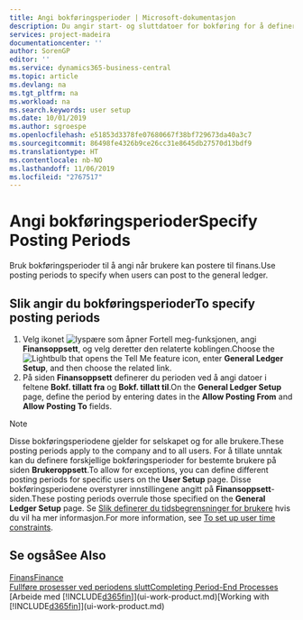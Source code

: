 ```yaml
---
title: Angi bokføringsperioder | Microsoft-dokumentasjon
description: Du angir start- og sluttdatoer for bokføring for å definere når brukere kan bokføre i Finans.
services: project-madeira
documentationcenter: ''
author: SorenGP
editor: ''
ms.service: dynamics365-business-central
ms.topic: article
ms.devlang: na
ms.tgt_pltfrm: na
ms.workload: na
ms.search.keywords: user setup
ms.date: 10/01/2019
ms.author: sgroespe
ms.openlocfilehash: e51853d3378fe07680667f38bf729673da40a3c7
ms.sourcegitcommit: 86498fe4326b9ce26cc31e8645db27570d13bdf9
ms.translationtype: HT
ms.contentlocale: nb-NO
ms.lasthandoff: 11/06/2019
ms.locfileid: "2767517"
---
```

# <a name="specify-posting-periods"></a><span data-ttu-id="7c415-103">Angi bokføringsperioder</span><span class="sxs-lookup"><span data-stu-id="7c415-103">Specify Posting Periods</span></span>
<span data-ttu-id="7c415-104">Bruk bokføringsperioder til å angi når brukere kan postere til finans.</span><span class="sxs-lookup"><span data-stu-id="7c415-104">Use posting periods to specify when users can post to the general ledger.</span></span>  

## <a name="to-specify-posting-periods"></a><span data-ttu-id="7c415-105">Slik angir du bokføringsperioder</span><span class="sxs-lookup"><span data-stu-id="7c415-105">To specify posting periods</span></span>
1. <span data-ttu-id="7c415-106">Velg ikonet ![lyspære som åpner Fortell meg-funksjonen](media/ui-search/search_small.png "Fortell hva du vil gjøre"), angi **Finansoppsett**, og velg deretter den relaterte koblingen.</span><span class="sxs-lookup"><span data-stu-id="7c415-106">Choose the ![Lightbulb that opens the Tell Me feature](media/ui-search/search_small.png "Tell me what you want to do") icon, enter **General Ledger Setup**, and then choose the related link.</span></span>  
2. <span data-ttu-id="7c415-107">På siden **Finansoppsett** definerer du perioden ved å angi datoer i feltene **Bokf. tillatt fra** og **Bokf. tillatt til**.</span><span class="sxs-lookup"><span data-stu-id="7c415-107">On the **General Ledger Setup** page, define the period by entering dates in the **Allow Posting From** and **Allow Posting To** fields.</span></span>  

> [!NOTE]  
>   <span data-ttu-id="7c415-108">Disse bokføringsperiodene gjelder for selskapet og for alle brukere.</span><span class="sxs-lookup"><span data-stu-id="7c415-108">These posting periods apply to the company and to all users.</span></span> <span data-ttu-id="7c415-109">For å tillate unntak kan du definere forskjellige bokføringsperioder for bestemte brukere på siden **Brukeroppsett**.</span><span class="sxs-lookup"><span data-stu-id="7c415-109">To allow for exceptions, you can define different posting periods for specific users on the **User Setup** page.</span></span> <span data-ttu-id="7c415-110">Disse bokføringsperiodene overstyrer innstillingene angitt på **Finansoppsett**-siden.</span><span class="sxs-lookup"><span data-stu-id="7c415-110">These posting periods overrule those specified on the **General Ledger Setup** page.</span></span> <span data-ttu-id="7c415-111">Se [Slik definerer du tidsbegrensninger for brukere](ui-define-granular-permissions.md#to-set-up-user-time-constraints) hvis du vil ha mer informasjon.</span><span class="sxs-lookup"><span data-stu-id="7c415-111">For more information, see [To set up user time constraints](ui-define-granular-permissions.md#to-set-up-user-time-constraints).</span></span>

## <a name="see-also"></a><span data-ttu-id="7c415-112">Se også</span><span class="sxs-lookup"><span data-stu-id="7c415-112">See Also</span></span>
[<span data-ttu-id="7c415-113">Finans</span><span class="sxs-lookup"><span data-stu-id="7c415-113">Finance</span></span>](finance.md)  
[<span data-ttu-id="7c415-114">Fullføre prosesser ved periodens slutt</span><span class="sxs-lookup"><span data-stu-id="7c415-114">Completing Period-End Processes</span></span>](year-how-complete-period-end-processes.md)  
<span data-ttu-id="7c415-115">[Arbeide med [!INCLUDE[d365fin](includes/d365fin_md.md)]](ui-work-product.md)</span><span class="sxs-lookup"><span data-stu-id="7c415-115">[Working with [!INCLUDE[d365fin](includes/d365fin_md.md)]](ui-work-product.md)</span></span>
